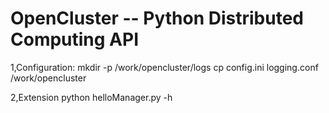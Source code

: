 OpenCluster  --   Python Distributed Computing API
===========
1,Configuration:
  mkdir -p /work/opencluster/logs
  cp config.ini logging.conf /work/opencluster

2,Extension
    python helloManager.py -h